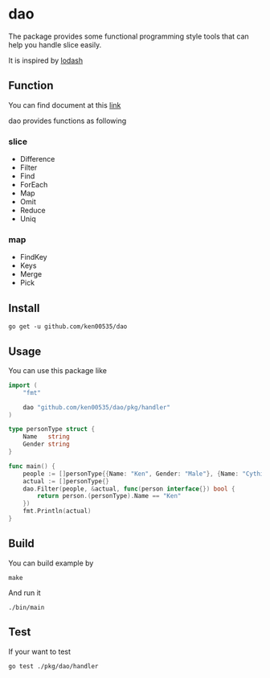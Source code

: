 # dao

The package provides some functional programming style tools that can help you handle slice easily.

It is inspired by [lodash](https://lodash.com/)

## Function

You can find document at this [link](https://pkg.go.dev/github.com/ken00535/dao/pkg/handler)

dao provides functions as following

### slice

- Difference
- Filter
- Find
- ForEach
- Map
- Omit
- Reduce
- Uniq

### map

- FindKey
- Keys
- Merge
- Pick

## Install

```
go get -u github.com/ken00535/dao
```

## Usage

You can use this package like

```go
import (
	"fmt"

	dao "github.com/ken00535/dao/pkg/handler"
)

type personType struct {
	Name   string
	Gender string
}

func main() {
	people := []personType{{Name: "Ken", Gender: "Male"}, {Name: "Cythia", Gender: "Female"}}
	actual := []personType{}
	dao.Filter(people, &actual, func(person interface{}) bool {
		return person.(personType).Name == "Ken"
	})
	fmt.Println(actual)
}
```

## Build

You can build example by

```
make
```

And run it

```
./bin/main
```

## Test

If your want to test

```bash
go test ./pkg/dao/handler
```
